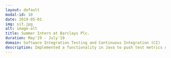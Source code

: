 ```yaml
---
layout: default
modal-id: 10
date: 2019-05-01
img: sit.jpg
alt: image-alt
title: Summer Intern at Barclays Plc.
duration: May'19 - July'19
domain: Software Integration Testing and Continuous Integration (CI)
description: Implemented a functionality in Java to push test metrics data to a web application by parsing html post the regression pack run and configured a Jenkins job to automate the same. Developed a solution for excel file version control while resolving merge conflicts. Fixed a limitation in the regression suite not running via Browserstack due to a local file dependency on the Jenkins slave node.
---
```

